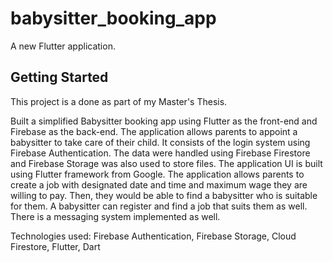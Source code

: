 # babysitter_booking_app

A new Flutter application.

## Getting Started

This project is a done as part of my Master's Thesis.

Built a simplified Babysitter booking app using Flutter as the front-end and Firebase as the back-end. The application allows parents to appoint a babysitter to take care of their child. It consists of the login system using Firebase Authentication. The data were handled using Firebase Firestore and Firebase Storage was also used to store files. The application UI is built using Flutter framework from Google. The application allows parents to create a job with designated date and time and maximum wage they are willing to pay. Then, they would be able to find a babysitter who is suitable for them. A babysitter can register and find a job that suits them as well. There is a messaging system implemented as well.

Technologies used: Firebase Authentication, Firebase Storage, Cloud Firestore, Flutter, Dart
